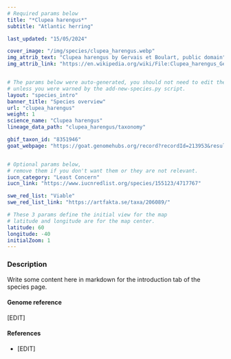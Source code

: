 ```yaml
---
# Required params below
title: "*Clupea harengus*"
subtitle: "Atlantic herring"

last_updated: "15/05/2024"

cover_image: "/img/species/clupea_harengus.webp"
img_attrib_text: "Clupea harengus by Gervais et Boulart, public domain"
img_attrib_link: "https://en.wikipedia.org/wiki/File:Clupea_harengus_Gervais.jpg"


# The params below were auto-generated, you should not need to edit them...
# unless you were warned by the add-new-species.py script.
layout: "species_intro"
banner_title: "Species overview"
url: "clupea_harengus"
weight: 1
science_name: "Clupea harengus"
lineage_data_path: "clupea_harengus/taxonomy"

gbif_taxon_id: "8351946"
goat_webpage: "https://goat.genomehubs.org/record?recordId=213953&result=taxon&taxonomy=ncbi#Parnassius%20mnemosyne"


# Optional params below,
# remove them if you don't want them or they are not relevant.
iucn_category: "Least Concern"
iucn_link: "https://www.iucnredlist.org/species/155123/4717767"

swe_red_list: "Viable"
swe_red_list_link: "https://artfakta.se/taxa/206089/"

# These 3 params define the initial view for the map
# latitude and longitude are for the map center.
latitude: 60
longitude: -40
initialZoom: 1
---
```


### Description

Write some content here in markdown for the introduction tab of the species page.

#### Genome reference

[EDIT]

#### References

- [EDIT]
